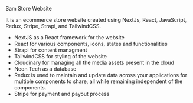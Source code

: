 Sam Store Website


It is an ecommerce store website created using NextJs, React, JavaScript, Redux, Stripe, Strapi, and TailwindCSS.
- NextJS as a React framework for the website
- React for various components, icons, states and functionalities
- Strapi for content managment
- TailwindCSS for styling of the website
- Cloudinary for managing all the media assets present in the cloud
- Neon Tech as a database
- Redux is used to maintain and update data across your applications for multiple components to share, all while remaining independent of the components.
- Stripe for payment and payout process
